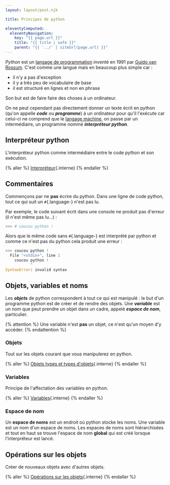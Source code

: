 ```yaml
---
layout: layout/post.njk

title: Principes de python

eleventyComputed:
  eleventyNavigation:
    key: "{{ page.url }}"
    title: "{{ title | safe }}"
    parent: "{{ '../' | siteUrl(page.url) }}"
---
```


_Python_ est un [langage de programmation](https://fr.wikipedia.org/wiki/Langage_de_programmation) inventé en 1991 par [Guido van Rossum](https://fr.wikipedia.org/wiki/Guido_van_Rossum). C'est comme une langue mais en beaucoup plus simple car :

- il n'y a pas d'exception
- il y a très peu de vocabulaire de base
- il est structuré en lignes et non en phrase

Son but est de faire faire des choses à un ordinateur.

On ne peut cependant pas directement donner un texte écrit en python (qu'on appelle **_code_** ou **_programme_**) à un ordinateur pour qu'il l'exécute car celui-ci ne comprend que le [langage machine](https://fr.wikipedia.org/wiki/Langage_machine), on passe par un intermédiaire, un programme nommé **_interpréteur python_**.

## Interpréteur python

L'interpréteur python comme intermédiaire entre le code python et son exécution.

{% aller %}
[Interpréteur](interpréteur){.interne}
{% endaller %}

## Commentaires

Commençons par ne **pas** écrire du python. Dans une ligne de code python, tout ce qui suit un `#`{.language-} n'est pas lu.

Par exemple, le code suivant écrit dans une console ne produit pas d'erreur (il n'est même pas lu...) :

```python
>>> # coucou python !
```

Alors que le même code sans `#`{.language-} est interprété par python et comme ce n'est pas du python cela produit une erreur :

```python
>>> coucou python !
  File "<stdin>", line 1
    coucou python !
           ^
SyntaxError: invalid syntax
```

## Objets, variables et noms

Les **_objets_** de python correspondent à tout ce qui est manipulé : le but d'un programme python est de créer et de rendre des objets. Une **_variable_** est un nom que peut prendre un objet dans un cadre, appelé **_espace de nom_**, particulier.

{% attention %}
Une variable n'est **pas** un objet, ce n'est qu'un moyen d'y accéder.
{% endattention %}

### Objets

Tout sur les objets courant que vous manipulerez en python.

{% aller %}
[Objets types et types d'objets](objets-types){.interne}
{% endaller %}

### Variables

Principe de l'affectation des variables en python.

{% aller %}
[Variables](variables){.interne}
{% endaller %}

### <span id="espace-nom"></span> Espace de nom

Un **espace de noms** est un endroit où python stocke les noms. Une variable est un nom d'un espace de noms. Les espaces de noms sont hiérarchisées et tout en haut se trouve l'espace de nom **global** qui est créé lorsque l'interpréteur est lancé.

## Opérations sur les objets

Créer de nouveaux objets avec d'autres objets.

{% aller %}
[Opérations sur les objets](opérations){.interne}
{% endaller %}
